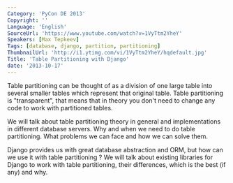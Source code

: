 ```yaml
---
Category: 'PyCon DE 2013'
Copyright: ''
Language: 'English'
SourceUrl: 'https://www.youtube.com/watch?v=1VyTtm2YheY'
Speakers: [Max Tepkeev]
Tags: [database, django, partition, partitioning]
ThumbnailUrl: 'http://i1.ytimg.com/vi/1VyTtm2YheY/hqdefault.jpg'
Title: 'Table Partitioning with Django'
date: '2013-10-17'
---
```

Table partitioning can be thought of as a division of one large table into several smaller tables which represent that original table. Table partitioning is "transparent", that means that in theory you don't need to change any code to work with partitioned tables.

We will talk about table partitioning theory in general and implementations in different database servers. Why and when we need to do table partitioning. What problems we can face and how we can solve them.

Django provides us with great database abstraction and ORM, but how can we use it with table partitioning ? We will talk about existing libraries for Django to work with table partitioning, their differences, which is the best (if any) and why.